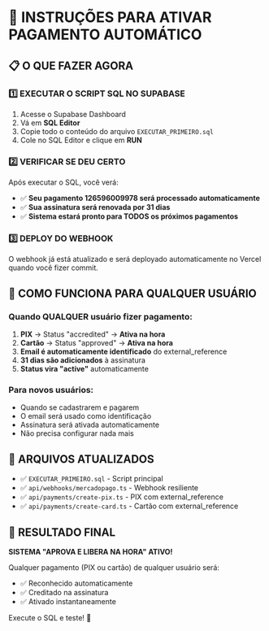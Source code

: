 # 🚀 INSTRUÇÕES PARA ATIVAR PAGAMENTO AUTOMÁTICO

## 📋 O QUE FAZER AGORA

### 1️⃣ EXECUTAR O SCRIPT SQL NO SUPABASE

1. Acesse o Supabase Dashboard
2. Vá em **SQL Editor**
3. Copie todo o conteúdo do arquivo `EXECUTAR_PRIMEIRO.sql`
4. Cole no SQL Editor e clique em **RUN**

### 2️⃣ VERIFICAR SE DEU CERTO

Após executar o SQL, você verá:
- ✅ **Seu pagamento 126596009978 será processado automaticamente**
- ✅ **Sua assinatura será renovada por 31 dias**
- ✅ **Sistema estará pronto para TODOS os próximos pagamentos**

### 3️⃣ DEPLOY DO WEBHOOK

O webhook já está atualizado e será deployado automaticamente no Vercel quando você fizer commit.

## 🎯 COMO FUNCIONA PARA QUALQUER USUÁRIO

### Quando QUALQUER usuário fizer pagamento:

1. **PIX** → Status "accredited" → **Ativa na hora**
2. **Cartão** → Status "approved" → **Ativa na hora**
3. **Email é automaticamente identificado** do external_reference
4. **31 dias são adicionados** à assinatura
5. **Status vira "active"** automaticamente

### Para novos usuários:
- Quando se cadastrarem e pagarem
- O email será usado como identificação
- Assinatura será ativada automaticamente
- Não precisa configurar nada mais

## 🔧 ARQUIVOS ATUALIZADOS

- ✅ `EXECUTAR_PRIMEIRO.sql` - Script principal
- ✅ `api/webhooks/mercadopago.ts` - Webhook resiliente
- ✅ `api/payments/create-pix.ts` - PIX com external_reference
- ✅ `api/payments/create-card.ts` - Cartão com external_reference

## 🎉 RESULTADO FINAL

**SISTEMA "APROVA E LIBERA NA HORA" ATIVO!**

Qualquer pagamento (PIX ou cartão) de qualquer usuário será:
- ✅ Reconhecido automaticamente
- ✅ Creditado na assinatura
- ✅ Ativado instantaneamente

Execute o SQL e teste! 🚀